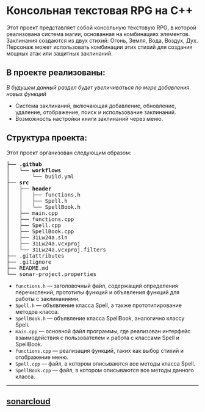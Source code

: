 # Консольная текстовая RPG на C++

Этот проект представляет собой консольную текстовую RPG, в которой реализована система магии, основанная на комбинациях элементов. Заклинания создаются из двух стихий: Огонь, Земля, Вода, Воздух, Дух. Персонаж может использовать комбинации этих стихий для создания мощных атак или защитных заклинаний.
## В проекте реализованы:
_В будущем данный раздел будет увеличиваться по мере добавления новых функций_
* Система заклинаний, включающая добавление, обновление, удаление, отображение, поиск и использование заклинаний.
* Возможность настройки книги заклинаний через меню.
## Структура проекта:
Этот проект организован следующим образом:
<pre><b>├── .github</b>
│   └── <b>workflows</b>
│       └── build.yml 
├── <b>src</b>
│   ├── <b>header</b>
│   │   ├── functions.h
│   │   ├── Spell.h
│   │   └── SpellBook.h
│   ├── main.cpp
│   ├── functions.cpp
│   ├── Spell.cpp
│   ├── SpellBook.cpp
│   ├── 31Lw24a.sln
│   ├── 31Lw24a.vcxproj
│   └── 31Lw24a.vcxproj.filters 
├── .gitattributes
├── .gitignore
├── README.md
└── sonar-project.properties
</pre>
- ```functions.h``` — заголовочный файл, содержащий определения перечислений, прототипы функций и объявления функций для работы с заклинаниями.
- ```Spell.h``` — объявление класса Spell, а также прототипирование методов класса.
- ```SpellBook.h``` — объявление класса SpellBook, аналогично классу Spell.
- ```main.cpp``` — основной файл программы, где реализован интерфейс взаимодействия с пользователем и работа с классами Spell и SpellBook.
- ```functions.cpp``` — реализация функций, таких как выбор стихий и отображение меню.
- ```Spell.cpp``` — файл, в котором описываются все методы класса Spell.
- ```SpellBook.cpp``` — файл, в котором описываются все методы данного класса.
___
## [sonarcloud](https://sonarcloud.io/project/overview?id=Argentime_coursework)

